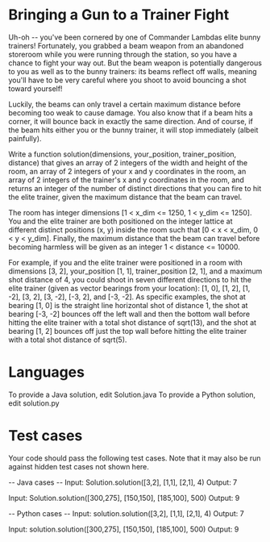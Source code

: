 Bringing a Gun to a Trainer Fight
=================================

Uh-oh -- you've been cornered by one of Commander Lambdas elite bunny
trainers! Fortunately, you grabbed a beam weapon from an abandoned
storeroom while you were running through the station, so you have
a chance to fight your way out. But the beam weapon is potentially
dangerous to you as well as to the bunny trainers: its beams reflect off
walls, meaning you'll have to be very careful where you shoot to avoid
bouncing a shot toward yourself!

Luckily, the beams can only travel a certain maximum distance before
becoming too weak to cause damage. You also know that if a beam hits
a corner, it will bounce back in exactly the same direction. And of
course, if the beam hits either you or the bunny trainer, it will stop
immediately (albeit painfully).

Write a function solution(dimensions, your_position, trainer_position,
distance) that gives an array of 2 integers of the width and height of
the room, an array of 2 integers of your x and y coordinates in the
room, an array of 2 integers of the trainer's x and y coordinates in the
room, and returns an integer of the number of distinct directions that
you can fire to hit the elite trainer, given the maximum distance that
the beam can travel.

The room has integer dimensions [1 < x_dim <= 1250, 1 < y_dim <=
1250]. You and the elite trainer are both positioned on the integer
lattice at different distinct positions (x, y) inside the room such that
[0 < x < x_dim, 0 < y < y_dim]. Finally, the maximum distance that the
beam can travel before becoming harmless will be given as an integer 1 <
distance <= 10000.

For example, if you and the elite trainer were positioned in a room
with dimensions [3, 2], your_position [1, 1], trainer_position [2, 1],
and a maximum shot distance of 4, you could shoot in seven different
directions to hit the elite trainer (given as vector bearings from your
location): [1, 0], [1, 2], [1, -2], [3, 2], [3, -2], [-3, 2], and [-3,
-2]. As specific examples, the shot at bearing [1, 0] is the straight
line horizontal shot of distance 1, the shot at bearing [-3, -2] bounces
off the left wall and then the bottom wall before hitting the elite
trainer with a total shot distance of sqrt(13), and the shot at bearing
[1, 2] bounces off just the top wall before hitting the elite trainer
with a total shot distance of sqrt(5).

Languages
=========

To provide a Java solution, edit Solution.java
To provide a Python solution, edit solution.py

Test cases
==========
Your code should pass the following test cases.
Note that it may also be run against hidden test cases not shown here.

-- Java cases --
Input:
Solution.solution([3,2], [1,1], [2,1], 4)
Output:
    7

Input:
Solution.solution([300,275], [150,150], [185,100], 500)
Output:
    9

-- Python cases --
Input:
solution.solution([3,2], [1,1], [2,1], 4)
Output:
    7

Input:
solution.solution([300,275], [150,150], [185,100], 500)
Output:
    9